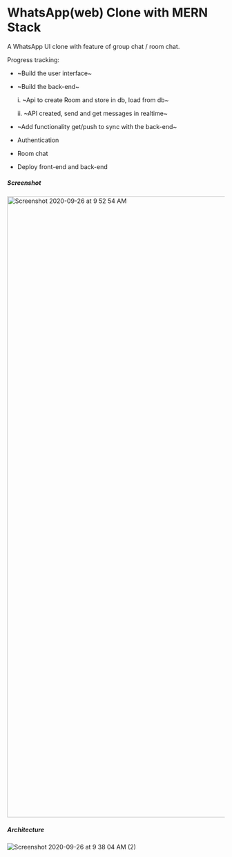 # WhatsApp(web) Clone with MERN Stack 
  
A WhatsApp UI clone with feature of group chat / room chat. 


Progress tracking: 
- ~Build the user interface~
- ~Build the back-end~

    i. ~Api to create Room and store in db, load from db~

    ii. ~API created, send and get messages in realtime~

- ~Add functionality get/push to sync with the back-end~
- Authentication
- Room chat
- Deploy front-end and back-end


##### Screenshot
<img width="1440" alt="Screenshot 2020-09-26 at 9 52 54 AM" src="https://user-images.githubusercontent.com/71149670/94330078-5f9a6d00-ffde-11ea-8214-f73f1b442f16.png">

##### Architecture
![Screenshot 2020-09-26 at 9 38 04 AM (2)](https://user-images.githubusercontent.com/71149670/94329852-3bd62780-ffdc-11ea-9964-0212f9a93a8d.png)
